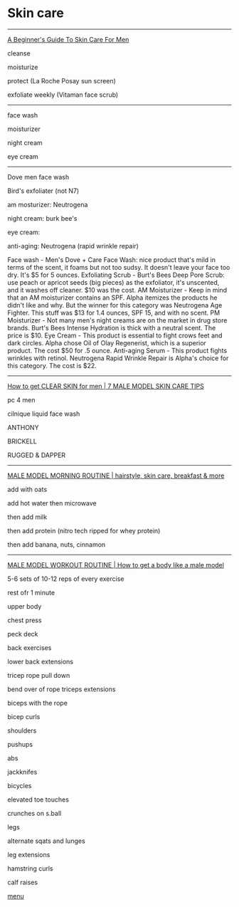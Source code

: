 # Skin care

---

[A Beginner's Guide To Skin Care For Men](https://www.youtube.com/watch?v=4ZjG-O0JbRs)

cleanse 

moisturize 

protect (La Roche Posay sun screen)

exfoliate weekly (Vitaman face scrub)

---

face wash 

moisturizer 

night cream 

eye cream 

---

Dove men face wash 

Bird's exfoliater (not N7)

am mosturizer: Neutrogena 

night cream: burk bee's 

eye cream: 

anti-aging: Neutrogena (rapid wrinkle repair) 

Face wash - Men's Dove + Care Face Wash: nice product that's mild in terms of the scent, it foams but not too sudsy. It doesn't leave your face too dry. It's $5 for 5 ounces.
Exfoliating Scrub - Burt's Bees Deep Pore Scrub: use peach or apricot seeds (big pieces) as the exfoliator, it's unscented, and it washes off cleaner. $10 was the cost.
AM Moisturizer - Keep in mind that an AM moisturizer contains an SPF. Alpha itemizes the products he didn't like and why. But the winner for this category was Neutrogena Age Fighter. This stuff was $13 for 1.4 ounces, SPF 15, and with no scent.
PM Moisturizer - Not many men's night creams are on the market in drug store brands. Burt's Bees Intense Hydration is thick with a neutral scent. The price is $10.
Eye Cream - This product is essential to fight crows feet and dark circles. Alpha chose Oil of Olay Regenerist, which is a superior product. The cost $50 for .5 ounce.
Anti-aging Serum - This product fights wrinkles with retinol. Neutrogena Rapid Wrinkle Repair is Alpha's choice for this category. The cost is $22.

---

[How to get CLEAR SKIN for men | 7 MALE MODEL SKIN CARE TIPS](https://www.youtube.com/watch?v=9gLdMidcCnQ)

pc 4 men 

cilnique   liquid face wash      

ANTHONY

BRICKELL

RUGGED & DAPPER

---

[MALE MODEL MORNING ROUTINE | hairstyle, skin care, breakfast & more](https://www.youtube.com/watch?v=adWO-deert0)

add with oats 

add hot water then microwave 

then add milk 

then add protein (nitro tech ripped for whey protein)

then add banana, nuts, cinnamon

---

[MALE MODEL WORKOUT ROUTINE | How to get a body like a male model](https://www.youtube.com/watch?v=H-qMZIidQ7c&list=PLvoyXV04LDGmZAw4mJ6HLrlv-aXxvqDHb&t=0s)

5-6 sets of 10-12 reps of every exercise 

rest ofr 1 minute 

upper body 

chest press 

peck deck 

back exercises 

lower back extensions 

tricep rope pull down 

bend over of rope triceps extensions 

biceps with the rope 

bicep curls 

shoulders 

pushups 

abs 

jackknifes 

bicycles 

elevated toe touches 

crunches on s.ball 

legs 

alternate sqats and lunges 

leg extensions 

hamstring curls 

calf raises 

[menu](Skin%20care%2013f8cf85b58b45a4ad26c1c985370bfd/menu%2011da01e72f124725b1230e8b8fb16048.md)